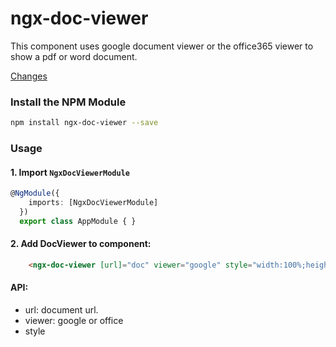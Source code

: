 

# ngx-doc-viewer

This component uses google document viewer or the office365 viewer to show a pdf or word document.

<a href="https://github.com/Marcelh1983/angular-document-viewer/blob/master/changelog.md">Changes</a>

### Install the NPM Module
```sh
npm install ngx-doc-viewer --save
```
### Usage

#### 1. Import `NgxDocViewerModule` 

```ts
@NgModule({
    imports: [NgxDocViewerModule]
  })
  export class AppModule { }
```

#### 2. Add DocViewer to component:

```html
    <ngx-doc-viewer [url]="doc" viewer="google" style="width:100%;height:50vh;"></ngx-doc-viewer>
```

#### API:

- url: document url.
- viewer: google or office
- style